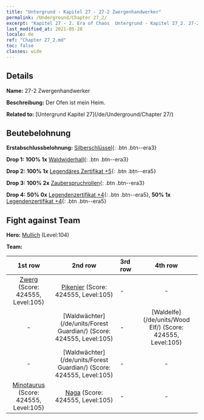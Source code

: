 ```yaml
---
title: "Untergrund - Kapitel 27 - 27-2 Zwergenhandwerker"
permalink: /Underground/Chapter 27_2/
excerpt: "Kapitel 27 - 2. Era of Chaos  Untergrund - Kapitel 27_2. 27-2 Zwergenhandwerker"
last_modified_at: 2021-05-28
locale: de
ref: "Chapter 27_2.md"
toc: false
classes: wide
---
```


## Details

 **Name:** 27-2 Zwergenhandwerker

 **Beschreibung:** Der Ofen ist mein Heim.

 **Related to:** [Untergrund Kapitel 27](/de/Underground/Chapter 27/)

## Beutebelohnung

 **Erstabschlussbelohnung:** [Silberschlüssel](/ItemsDE/con_693/){: .btn .btn--era3}

 **Drop 1:** **100% 1x** [Waldwiderhall](/ItemsDE/her_465/){: .btn .btn--era3}

 **Drop 2:** **100% 1x** [Legendäres Zertifikat +5](/ItemsDE/mat_102/){: .btn .btn--era5}

 **Drop 3:** **100% 2x** [Zauberspruchrollen](/ItemsDE/con_694/){: .btn .btn--era3}

 **Drop 4:** **50% 0x** [Legendenzertifikat +4](/ItemsDE/mat_95/){: .btn .btn--era5}, **50% 1x** [Legendenzertifikat +4](/ItemsDE/mat_95/){: .btn .btn--era5}


## Fight against Team
 **Hero:** [Mullich](/de/heroes/Mullich/) (Level:104)

 **Team:**


  | 1st row | 2nd row | 3rd row | 4th row |
  |:----:|:----:|:----|:----:|
  | [Zwerg](/de/units/Dwarf/) (Score: 424555, Level:105)  | [Pikenier](/de/units/Pikeman/) (Score: 424555, Level:105)  | - | - |
  | - | [Waldwächter](/de/units/Forest Guardian/) (Score: 424555, Level:105)  | - | [Waldelfe](/de/units/Wood Elf/) (Score: 424555, Level:105)  |
  | - | [Waldwächter](/de/units/Forest Guardian/) (Score: 424555, Level:105)  | - | - |
  | [Minotaurus](/de/units/Minotaur/) (Score: 424555, Level:105)  | [Naga](/de/units/Naga/) (Score: 424555, Level:105)  | - | - |


